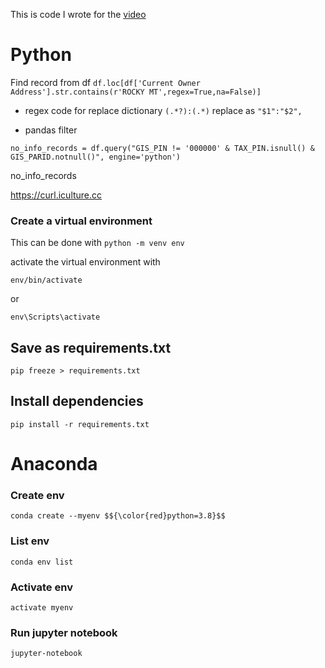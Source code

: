 This is code I wrote for the [video](https://www.youtube.com/watch?v=Z2EUDerNkOY&t)
# Python
Find record from df
```df.loc[df['Current Owner Address'].str.contains(r'ROCKY MT',regex=True,na=False)]```

* regex code for replace dictionary 
```(.*?):(.*)```
replace as 
```"$1":"$2",```


* pandas filter
```
no_info_records = df.query("GIS_PIN != '000000' & TAX_PIN.isnull() & GIS_PARID.notnull()", engine='python')
```
no_info_records


https://curl.iculture.cc

### Create a virtual environment
This can be done with 
``` python -m venv env ```

activate the virtual environment with 

``` 
env/bin/activate
```

or 

```
env\Scripts\activate
```


## Save as requirements.txt
```
pip freeze > requirements.txt
```
## Install dependencies
```
pip install -r requirements.txt
```

# Anaconda
### Create env
```
conda create --myenv $${\color{red}python=3.8}$$
```
### List env
```
conda env list
```
### Activate env
```
activate myenv
```
### Run jupyter notebook
```
jupyter-notebook
```

